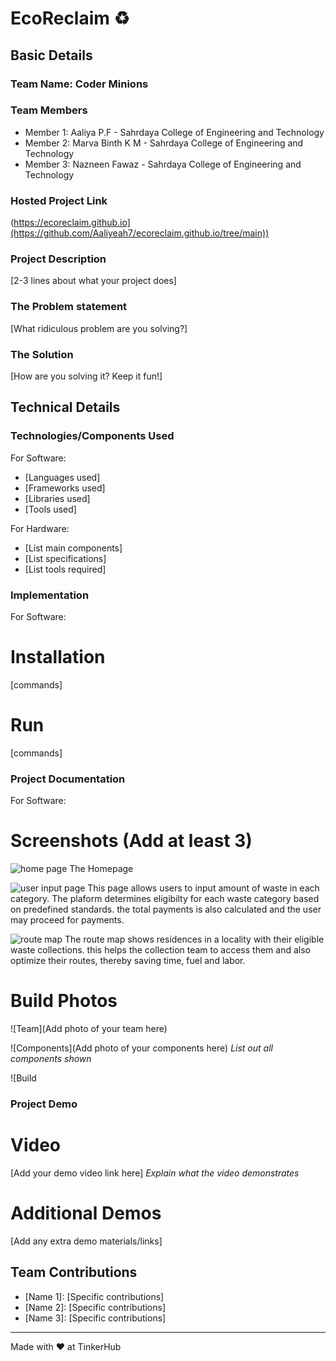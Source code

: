 # EcoReclaim ♻️


## Basic Details
### Team Name: Coder Minions


### Team Members
- Member 1: Aaliya P.F - Sahrdaya College of Engineering and Technology
- Member 2: Marva Binth K M - Sahrdaya College of Engineering and Technology
- Member 3: Nazneen Fawaz - Sahrdaya College of Engineering and Technology

### Hosted Project Link
(https://ecoreclaim.github.io](https://github.com/Aaliyeah7/ecoreclaim.github.io/tree/main))

### Project Description
[2-3 lines about what your project does]

### The Problem statement
[What ridiculous problem are you solving?]

### The Solution
[How are you solving it? Keep it fun!]

## Technical Details
### Technologies/Components Used
For Software:
- [Languages used]
- [Frameworks used]
- [Libraries used]
- [Tools used]

For Hardware:
- [List main components]
- [List specifications]
- [List tools required]

### Implementation
For Software:
# Installation
[commands]

# Run
[commands]

### Project Documentation
For Software:

# Screenshots (Add at least 3)

![home page](https://github.com/user-attachments/assets/e8f612b8-e160-4f48-a017-b83cc528759a)
The Homepage


![user input page](https://github.com/user-attachments/assets/a96cdb22-6a3e-4c8f-9394-35a7543370f1)
This page allows users to input amount of waste in each category. The plaform determines eligibilty for each waste category based on predefined standards. the total payments is also calculated and the user may proceed for payments. 


![route map](https://github.com/user-attachments/assets/8306c679-e699-4815-8c30-763fb91252a8)
The route map shows residences in a locality with their eligible waste collections. this helps the collection team to access them and also optimize their routes, thereby saving time, fuel and labor.


# Build Photos
![Team](Add photo of your team here)


![Components](Add photo of your components here)
*List out all components shown*

![Build

### Project Demo
# Video
[Add your demo video link here]
*Explain what the video demonstrates*

# Additional Demos
[Add any extra demo materials/links]

## Team Contributions
- [Name 1]: [Specific contributions]
- [Name 2]: [Specific contributions]
- [Name 3]: [Specific contributions]

---
Made with ❤️ at TinkerHub
